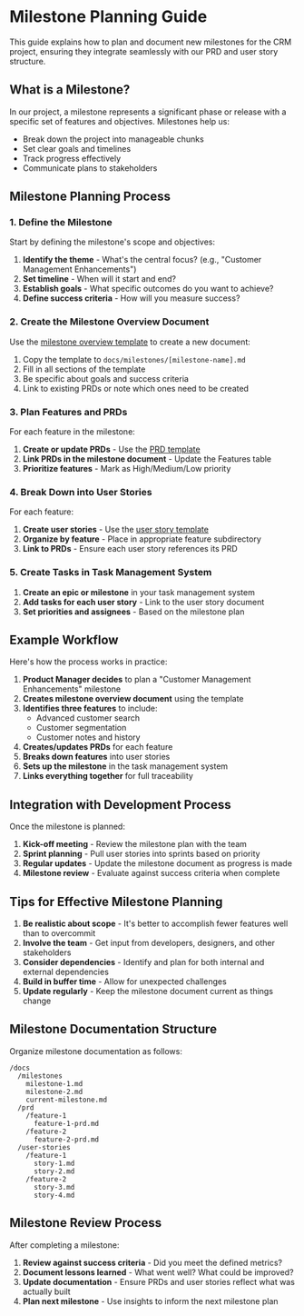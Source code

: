 # Milestone Planning Guide

This guide explains how to plan and document new milestones for the CRM project, ensuring they integrate seamlessly with our PRD and user story structure.

## What is a Milestone?

In our project, a milestone represents a significant phase or release with a specific set of features and objectives. Milestones help us:

- Break down the project into manageable chunks
- Set clear goals and timelines
- Track progress effectively
- Communicate plans to stakeholders

## Milestone Planning Process

### 1. Define the Milestone

Start by defining the milestone's scope and objectives:

1. **Identify the theme** - What's the central focus? (e.g., "Customer Management Enhancements")
2. **Set timeline** - When will it start and end?
3. **Establish goals** - What specific outcomes do you want to achieve?
4. **Define success criteria** - How will you measure success?

### 2. Create the Milestone Overview Document

Use the [milestone overview template](./templates/milestone-overview.md) to create a new document:

1. Copy the template to `docs/milestones/[milestone-name].md`
2. Fill in all sections of the template
3. Be specific about goals and success criteria
4. Link to existing PRDs or note which ones need to be created

### 3. Plan Features and PRDs

For each feature in the milestone:

1. **Create or update PRDs** - Use the [PRD template](./prd/template.md)
2. **Link PRDs in the milestone document** - Update the Features table
3. **Prioritize features** - Mark as High/Medium/Low priority

### 4. Break Down into User Stories

For each feature:

1. **Create user stories** - Use the [user story template](./user-stories/template.md)
2. **Organize by feature** - Place in appropriate feature subdirectory
3. **Link to PRDs** - Ensure each user story references its PRD

### 5. Create Tasks in Task Management System

1. **Create an epic or milestone** in your task management system
2. **Add tasks for each user story** - Link to the user story document
3. **Set priorities and assignees** - Based on the milestone plan

## Example Workflow

Here's how the process works in practice:

1. **Product Manager decides** to plan a "Customer Management Enhancements" milestone
2. **Creates milestone overview document** using the template
3. **Identifies three features** to include:
   - Advanced customer search
   - Customer segmentation
   - Customer notes and history
4. **Creates/updates PRDs** for each feature
5. **Breaks down features** into user stories
6. **Sets up the milestone** in the task management system
7. **Links everything together** for full traceability

## Integration with Development Process

Once the milestone is planned:

1. **Kick-off meeting** - Review the milestone plan with the team
2. **Sprint planning** - Pull user stories into sprints based on priority
3. **Regular updates** - Update the milestone document as progress is made
4. **Milestone review** - Evaluate against success criteria when complete

## Tips for Effective Milestone Planning

1. **Be realistic about scope** - It's better to accomplish fewer features well than to overcommit
2. **Involve the team** - Get input from developers, designers, and other stakeholders
3. **Consider dependencies** - Identify and plan for both internal and external dependencies
4. **Build in buffer time** - Allow for unexpected challenges
5. **Update regularly** - Keep the milestone document current as things change

## Milestone Documentation Structure

Organize milestone documentation as follows:

```
/docs
  /milestones
    milestone-1.md
    milestone-2.md
    current-milestone.md
  /prd
    /feature-1
      feature-1-prd.md
    /feature-2
      feature-2-prd.md
  /user-stories
    /feature-1
      story-1.md
      story-2.md
    /feature-2
      story-3.md
      story-4.md
```

## Milestone Review Process

After completing a milestone:

1. **Review against success criteria** - Did you meet the defined metrics?
2. **Document lessons learned** - What went well? What could be improved?
3. **Update documentation** - Ensure PRDs and user stories reflect what was actually built
4. **Plan next milestone** - Use insights to inform the next milestone plan
